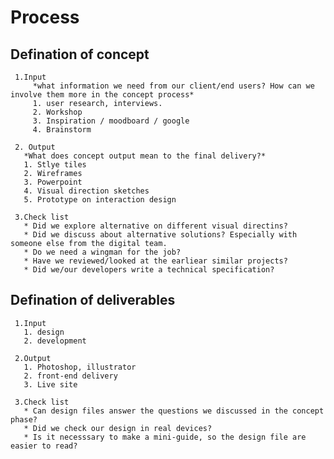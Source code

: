 # Process
  ## Defination of concept
  
     1.Input  
         *what information we need from our client/end users? How can we involve them more in the concept process*
         1. user research, interviews.
         2. Workshop
         3. Inspiration / moodboard / google
         4. Brainstorm

     2. Output  
       *What does concept output mean to the final delivery?*
       1. Stlye tiles
       2. Wireframes
       3. Powerpoint
       4. Visual direction sketches
       5. Prototype on interaction design

     3.Check list
       * Did we explore alternative on different visual directins?
       * Did we discuss about alternative solutions? Especially with someone else from the digital team.
       * Do we need a wingman for the job?
       * Have we reviewed/looked at the earliear similar projects?
       * Did we/our developers write a technical specification?

  ## Defination of deliverables

     1.Input
       1. design
       2. development

     2.Output
       1. Photoshop, illustrator
       2. front-end delivery
       3. Live site

     3.Check list
       * Can design files answer the questions we discussed in the concept phase?
       * Did we check our design in real devices?
       * Is it necesssary to make a mini-guide, so the design file are easier to read?